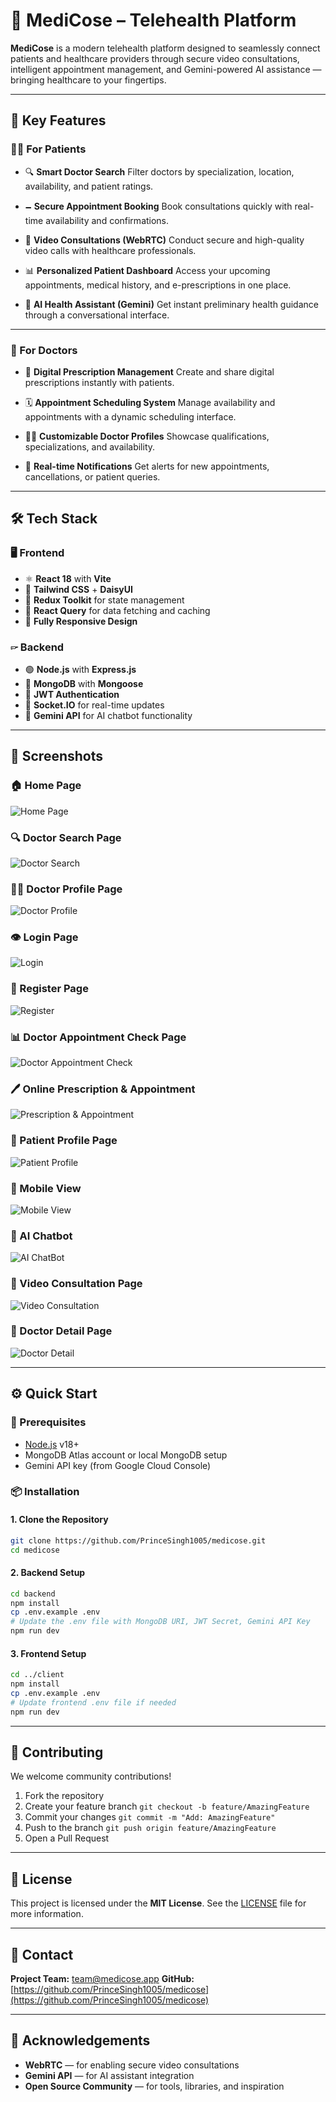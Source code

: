 # 🌺 MediCose – Telehealth Platform

**MediCose** is a modern telehealth platform designed to seamlessly connect patients and healthcare providers through secure video consultations, intelligent appointment management, and Gemini-powered AI assistance — bringing healthcare to your fingertips.

---

## 🚀 Key Features

### 👩‍⚕️ For Patients

* 🔍 **Smart Doctor Search**
  Filter doctors by specialization, location, availability, and patient ratings.

* 🗕️ **Secure Appointment Booking**
  Book consultations quickly with real-time availability and confirmations.

* 🎥 **Video Consultations (WebRTC)**
  Conduct secure and high-quality video calls with healthcare professionals.

* 📊 **Personalized Patient Dashboard**
  Access your upcoming appointments, medical history, and e-prescriptions in one place.

* 💬 **AI Health Assistant (Gemini)**
  Get instant preliminary health guidance through a conversational interface.

---

### 🧪 For Doctors

* 📝 **Digital Prescription Management**
  Create and share digital prescriptions instantly with patients.

* 🗓️ **Appointment Scheduling System**
  Manage availability and appointments with a dynamic scheduling interface.

* 👨‍⚕️ **Customizable Doctor Profiles**
  Showcase qualifications, specializations, and availability.

* 🔔 **Real-time Notifications**
  Get alerts for new appointments, cancellations, or patient queries.

---

## 🛠️ Tech Stack

### 🖥️ Frontend

* ⚛️ **React 18** with **Vite**
* 🎨 **Tailwind CSS** + **DaisyUI**
* 🔁 **Redux Toolkit** for state management
* 🔄 **React Query** for data fetching and caching
* 📱 **Fully Responsive Design**

### 🖙 Backend

* 🟢 **Node.js** with **Express.js**
* 🍃 **MongoDB** with **Mongoose**
* 🔐 **JWT Authentication**
* 📡 **Socket.IO** for real-time updates
* 🤖 **Gemini API** for AI chatbot functionality

---

## 📸 Screenshots

### 🏠 Home Page

![Home Page](/client/public/Home.png)

### 🔍 Doctor Search Page

![Doctor Search](/client/public/Find_Doctor.png)

### 👨‍⚕️ Doctor Profile Page

![Doctor Profile](/client/public/DoctorProfilePage.png)

### 👁 Login Page

![Login](/client/public/Login.png)

### 📅 Register Page

![Register](/client/public/Register.png)

### 📊 Doctor Appointment Check Page

![Doctor Appointment Check](/client/public/Doctor_AppointmentCheckPage.png)

### 🖊️ Online Prescription & Appointment

![Prescription & Appointment](/client/public/Patient_Appointment\&Prescription_Page.png)

### 📄 Patient Profile Page

![Patient Profile](/client/public/Patient_ProfilePage.png)

### 📱 Mobile View

![Mobile View](/client/public/MobileView.png)

### 🤖 AI Chatbot

![AI ChatBot](/client/public/AI_chatbot.png)

### 🎥 Video Consultation Page

![Video Consultation](/client/public/VideoConsultation.png)

### 📖 Doctor Detail Page

![Doctor Detail](/client/public/Doctor_DetailPage.png)

---

## ⚙️ Quick Start

### 🔧 Prerequisites

* [Node.js](https://nodejs.org/) v18+
* MongoDB Atlas account or local MongoDB setup
* Gemini API key (from Google Cloud Console)

### 📦 Installation

#### 1. Clone the Repository

```bash
git clone https://github.com/PrinceSingh1005/medicose.git
cd medicose
```

#### 2. Backend Setup

```bash
cd backend
npm install
cp .env.example .env
# Update the .env file with MongoDB URI, JWT Secret, Gemini API Key
npm run dev
```

#### 3. Frontend Setup

```bash
cd ../client
npm install
cp .env.example .env
# Update frontend .env file if needed
npm run dev
```

---

## 🤝 Contributing

We welcome community contributions!

1. Fork the repository
2. Create your feature branch
   `git checkout -b feature/AmazingFeature`
3. Commit your changes
   `git commit -m "Add: AmazingFeature"`
4. Push to the branch
   `git push origin feature/AmazingFeature`
5. Open a Pull Request

---

## 📄 License

This project is licensed under the **MIT License**.
See the [LICENSE](./LICENSE) file for more information.

---

## 📩 Contact

**Project Team:** [team@medicose.app](mailto:2003princesingh2003@gmail.com)
**GitHub:** [https://github.com/PrinceSingh1005/medicose](https://github.com/PrinceSingh1005/medicose)

---

## 🌟 Acknowledgements

* **WebRTC** — for enabling secure video consultations
* **Gemini API** — for AI assistant integration
* **Open Source Community** — for tools, libraries, and inspiration
